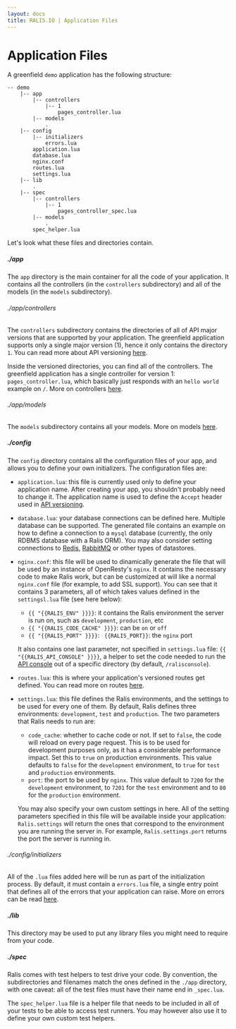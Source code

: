 ```yaml
---
layout: docs
title: RALIS.IO | Application Files
---
```



# Application Files

A greenfield `demo` application has the following structure:

```
-- demo
    |-- app
        |-- controllers
            |-- 1
                pages_controller.lua
        |-- models
            .
    |-- config
        |-- initializers
            errors.lua
        application.lua
        database.lua
        nginx.conf
        routes.lua
        settings.lua
    |-- lib
        .
    |-- spec
        |-- controllers
            |-- 1
                pages_controller_spec.lua
        |-- models
            .
        spec_helper.lua

```

Let's look what these files and directories contain.

##### ./app
The `app` directory is the main container for all the code of your application. It contains all the controllers (in the `controllers` subdirectory) and all of the models (in the `models` subdirectory).

###### ./app/controllers
The `controllers` subdirectory contains the directories of all of API major versions that are supported by your application. The greenfield application supports only a single major version (1), hence it only contains the directory `1`. You can read more about API versioning [here](/docs/api_versioning.html).

Inside the versioned directories, you can find all of the controllers. The greenfield application has a single controller for version 1: `pages_controller.lua`, which basically just responds with an `hello world` example on `/`. More on controllers [here](/docs/controllers.html).

###### ./app/models
The `models` subdirectory contains all your models. More on models [here](/docs/models.html).

##### ./config
The `config` directory contains all the configuration files of your app, and allows you to define your own initializers. The configuration files are:

 * `application.lua`: this file is currently used only to define your application name. After creating your app, you shouldn't probably need to change it. The application name is used to define the `Accept` header used in [API versioning](/docs/api_versioning.html).

 * `database.lua`: your database connections can be defined here. Multiple database can be supported. The generated file contains an example on how to define a connection to a `mysql` database (currently, the only RDBMS database with a Ralis ORM). You may also consider setting connections to [Redis](http://redis.io/), [RabbitMQ](http://www.rabbitmq.com/) or other types of datastores.

 * `nginx.conf`: this file will be used to dinamically generate the file that will be used by an instance of OpenResty's `nginx`. It contains the necessary code to make Ralis work, but can be customized at will like a normal `nginx.conf` file (for example, to add SSL support). You can see that it contains 3 parameters, all of which takes values defined in the `settingsl.lua` file (see here below):
    * `{{ "{{RALIS_ENV" }}}}`: it contains the Ralis environment the server is run on, such as `development`, `production`, etc
    * `{{ "{{RALIS_CODE_CACHE" }}}}`: can be `on` or `off`
    * `{{ "{{RALIS_PORT" }}}}`: ` {{RALIS_PORT}}`: the `nginx` port


    It also contains one last parameter, not specified in `settings.lua` file: `{{ "{{RALIS_API_CONSOLE" }}}}`, a helper to set the code needed to run the [API console](/docs/api_console.html) out of a specific directory (by default, `/ralisconsole`).
 * `routes.lua`: this is where your application's versioned routes get defined. You can read more on routes [here](/docs/routes.html).

 * `settings.lua`: this file defines the Ralis environments, and the settings to be used for every one of them. By default, Ralis defines three environments: `development`, `test` and `production`. The two parameters that Ralis needs to run are:
    * `code_cache`: whether to cache code or not. If set to `false`, the code will reload on every page request. This is to be used for development purposes only, as it has a considerable performance impact. Set this to `true` on production environments. This value defaults to `false` for the `development` environment, to `true` for `test` and `production` environments.
    * `port`: the port to be used by `nginx`. This value default to `7200` for the `development` environment, to `7201` for the `test` environment and to `80` for the `production` environment.

    You may also specify your own custom settings in here. All of the setting parameters specified in this file will be available inside your application: `Ralis.settings` will return the ones that correspond to the environment you are running the server in.
    For example, `Ralis.settings.port` returns the port the server is running in.


###### ./config/initializers
All of the `.lua` files added here will be run as part of the initialization process. By default, it must contain a `errors.lua` file, a single entry point that defines all of the errors that your application can raise. More on errors can be read [here](/docs.errors.html).

##### ./lib
This directory may be used to put any library files you might need to require from your code.

##### ./spec
Ralis comes with test helpers to test drive your code. By convention, the subdirectories and filenames match the ones defined in the `./app` directory, with one caveat: all of the test files must have their name end in `_spec.lua`.

The `spec_helper.lua` file is a helper file that needs to be included in all of your tests to be able to access test runners. You may however also use it to define your own custom test helpers.
